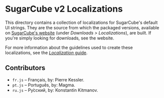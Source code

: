 # SugarCube v2 Localizations #

This directory contains a collection of localizations for SugarCube's default UI strings.  They are the source from which the packaged versions, available on [SugarCube's website](http://www.motoslave.net/sugarcube/2/#downloads "http://www.motoslave.net/sugarcube/2/#downloads") (under *Downloads > Localizations*), are built.  If you're simply looking for downloads, see the website.

For more information about the guidelines used to create these localizations, see the [*Localization* guide](http://www.motoslave.net/sugarcube/2/docs/localization.html "http://www.motoslave.net/sugarcube/2/docs/localization.html").

## Contributors ##

* `fr.js` – Français, by: Pierre Kessler.
* `pt.js` – Português, by: Magma.
* `ru.js` – Ру́сский, by: Konstantin Kitmanov.
